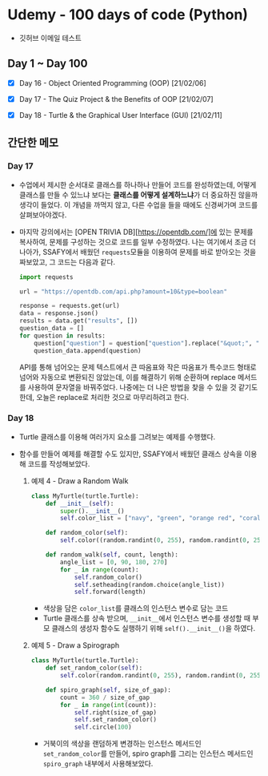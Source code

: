 # Udemy - 100 days of code (Python)

- 깃허브 이메일 테스트

## Day 1 ~ Day 100

- [x] Day 16 - Object Oriented Programming (OOP) [21/02/06]

- [x] Day 17 - The Quiz Project & the Benefits of OOP [21/02/07]

- [x] Day 18 - Turtle & the Graphical User Interface (GUI) [21/02/11]

## 간단한 메모

### Day 17

- 수업에서 제시한 순서대로 클래스를 하나하나 만들어 코드를 완성하였는데, 어떻게 클래스를 만들 수 있느냐 보다는 **클래스를 어떻게 설계하느냐**가 더 중요하진 않을까 생각이 들었다.
  이 개념을 까먹지 않고, 다른 수업을 들을 때에도 신경써가며 코드를 살펴보아야겠다.

- 마지막 강의에서는 [OPEN TRIVIA DB][https://opentdb.com/]에 있는 문제를 복사하여, 문제를 구성하는 것으로 코드를 일부 수정하였다. 나는 여기에서 조금 더 나아가, SSAFY에서 배웠던 `requests`모듈을 이용하여 문제를 바로 받아오는 것을 짜보았고, 그 코드는 다음과 같다.

  ```python
  import requests

  url = "https://opentdb.com/api.php?amount=10&type=boolean"

  response = requests.get(url)
  data = response.json()
  results = data.get("results", [])
  question_data = []
  for question in results:
      question["question"] = question["question"].replace("&quot;", "\"").replace("#039;", "\'")
      question_data.append(question)

  ```

  API를 통해 넘어오는 문제 텍스트에서 큰 따옴표와 작은 따옴표가 특수코드 형태로 넘어와 자동으로 변환되진 않았는데, 이를 해결하기 위해 순환하며 replace 메서드를 사용하여 문자열을 바꿔주었다.
  나중에는 더 나은 방법을 찾을 수 있을 것 같기도 한데, 오늘은 replace로 처리한 것으로 마무리하려고 한다.

### Day 18

- Turtle 클래스를 이용해 여러가지 요소를 그려보는 예제를 수행했다.

- 함수를 만들어 예제를 해결할 수도 있지만, SSAFY에서 배웠던 클래스 상속을 이용해 코드를 작성해보았다.

  1. 예제 4 - Draw a Random Walk

     ```python
     class MyTurtle(turtle.Turtle):
         def __init__(self):
             super().__init__()
             self.color_list = ["navy", "green", "orange red", "coral1", "peach puff", "cornsilk4", "DeepPink", "DarkViolet", "DeepSkyBlue"]

         def random_color(self):
             self.color((random.randint(0, 255), random.randint(0, 255), random.randint(0, 255)))

         def random_walk(self, count, length):
             angle_list = [0, 90, 180, 270]
             for _ in range(count):
                 self.random_color()
                 self.setheading(random.choice(angle_list))
                 self.forward(length)
     ```

     - 색상을 담은 `color_list`를 클래스의 인스턴스 변수로 담는 코드
     - Turtle 클래스를 상속 받으며, `__init__`에서 인스턴스 변수를 생성할 때 부모 클래스의 생성자 함수도 실행하기 위해 `self().__init__()`을 하였다.

  2. 예제 5 - Draw a Spirograph

     ```python
     class MyTurtle(turtle.Turtle):
         def set_random_color(self):
             self.color(random.randint(0, 255), random.randint(0, 255), random.randint(0, 255))

         def spiro_graph(self, size_of_gap):
             count = 360 / size_of_gap
             for _ in range(int(count)):
                 self.right(size_of_gap)
                 self.set_random_color()
                 self.circle(100)
     ```

     - 거북이의 색상을 랜덤하게 변경하는 인스턴스 메서드인 `set_random_color`를 만들어, spiro graph를 그리는 인스턴스 메서드인 `spiro_graph` 내부에서 사용해보았다.
